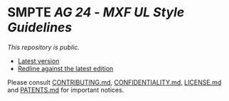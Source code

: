# SMPTE _AG 24_ - _MXF UL Style Guidelines_

_This repository is *public*._

* [Latest version](https://doc.smpte-doc.org/ag-24/main/)
* [Redline against the latest edition](https://doc.smpte-doc.org/ag-24/main/pub-rl.html)

Please consult [CONTRIBUTING.md](./CONTRIBUTING.md), [CONFIDENTIALITY.md](./CONFIDENTIALITY.md), [LICENSE.md](./LICENSE.md) and
[PATENTS.md](./PATENTS.md) for important notices.
